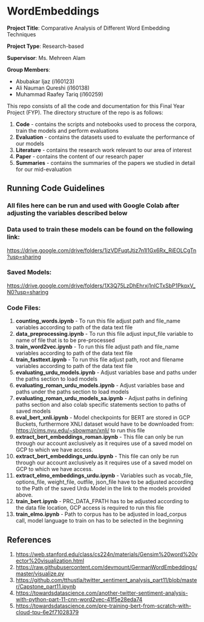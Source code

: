 # WordEmbeddings

**Project Title**: Comparative Analysis of Different Word Embedding Techniques

**Project Type**: Research-based

**Supervisor**: Ms. Mehreen Alam

**Group Members**:
- Abubakar Ijaz (i160123)
- Ali Nauman Qureshi (i160138)
- Muhammad Raafey Tariq (i160259)

This repo consists of all the code and documentation for this Final Year Project (FYP). The directory structure of the repo is as follows:

1. **Code** - contains the scripts and notebooks used to process the corpora, train the models and perform evaluations
2. **Evaluation** - contains the datasets used to evaluate the performance of our models
3. **Literature** - contains the research work relevant to our area of interest
4. **Paper** - contains the content of our research paper
5. **Summaries** - contains the summaries of the papers we studied in detail for our mid-evaluation

## Running Code Guidelines
### All files here can be run and used with Google Colab after adjusting the variables described below
### Data used to train these models can be found on the following link:
https://drive.google.com/drive/folders/1jzVDFuqtJtjz7n1l1Gx6Rx_RiEOLCgTn?usp=sharing
### Saved Models:
https://drive.google.com/drive/folders/1X3Q75LzDhEhrxj1nICTxSbP1PkqxV_N0?usp=sharing
### Code Files:

1. **counting_words.ipynb** - To run this file adjust path and file_name variables according to path of the data text file
2. **data_preprocessing.ipynb** - To run this file adjust input_file variable to name of file that is to be pre-processed
3. **train_word2vec.ipynb** - To run this file adjust path and file_name variables according to path of the data text file
4. **train_fasttext.ipynb** - To run this file adjust path, root and filename variables according to path of the data text file
5. **evaluating_urdu_models.ipynb** - Adjust variables base and paths under the paths section to load models
6. **evaluating_roman_urdu_models.ipynb** - Adjust variables base and paths under the paths section to load models
7. **evaluating_roman_urdu_models_sa.ipynb** - Adjust paths in defining paths section and also colab specific statements section to paths of saved models
8. **eval_bert_xnli.ipynb** - Model checkpoints for BERT are stored in GCP Buckets, furthermore XNLI dataset would have to be downloaded from: https://cims.nyu.edu/~sbowman/xnli/ to run this file
9. **extract_bert_embeddings_roman.ipynb** - This file can only be run through our account axclusively as it requires use of a saved model on GCP to which we have access.
10. **extract_bert_embeddings_urdu.ipynb** - This file can only be run through our account axclusively as it requires use of a saved model on GCP to which we have access.
11. **extract_elmo_embeddings_urdu.ipynb** - Variables such as vocab_file, options_file, weight_file, outfile, json_file have to be adjusted according to the Path of the saved Urdu Model in the link to the models provided above.
12. **train_bert.ipynb** - PRC_DATA_FPATH has to be adjusted according to the data file location, GCP access is required to run this file
13. **train_elmo.ipynb** - Path to corpus has to be adjusted in load_corpus call, model language to train on has to be selected in the beginning

## References
1. https://web.stanford.edu/class/cs224n/materials/Gensim%20word%20vector%20visualization.html
2. https://raw.githubusercontent.com/devmount/GermanWordEmbeddings/master/visualize.py
3. https://github.com/tthustla/twitter_sentiment_analysis_part11/blob/master/Capstone_part11.ipynb
4. https://towardsdatascience.com/another-twitter-sentiment-analysis-with-python-part-11-cnn-word2vec-41f5e28eda74
5. https://towardsdatascience.com/pre-training-bert-from-scratch-with-cloud-tpu-6e2f71028379
